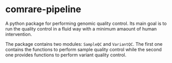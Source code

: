 # comrare-pipeline

A python package for performing genomic quality control. Its main goal is to run the quality control in a fluid way with a minimum amaount of human intervention.

The package contains two modules: `SampleQC` and `VariantQC`. The first one contains the functions to perform sample quality control while the second one provides functions to perform variant quality control.
